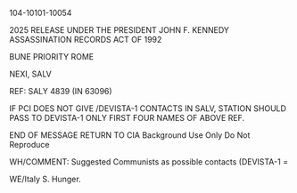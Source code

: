 104-10101-10054

2025 RELEASE UNDER THE PRESIDENT JOHN F. KENNEDY ASSASSINATION RECORDS ACT OF 1992

BUNE PRIORITY ROME

NEXI, SALV

REF: SALY 4839 (IN 63096)

IF PCI DOES NOT GIVE /DEVISTA-1 CONTACTS IN SALV, STATION
SHOULD PASS TO DEVISTA-1 ONLY FIRST FOUR NAMES OF ABOVE REF.

END OF MESSAGE
RETURN TO CIA
Background Use Only
Do Not Reproduce

WH/COMMENT: Suggested Communists as possible contacts (DEVISTA-1 =

WE/Italy S. Hunger.
